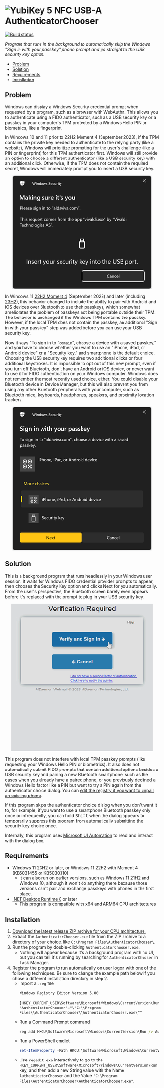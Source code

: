 <img src="AuthenticatorChooser/YubiKey.ico" height="24" alt="YubiKey 5 NFC USB-A" /> AuthenticatorChooser
===

[![Build status](https://img.shields.io/github/actions/workflow/status/Aldaviva/AuthenticatorChooser/dotnet.yml?branch=master&logo=github)](https://github.com/Aldaviva/AuthenticatorChooser/actions/workflows/dotnet.yml)

*Program that runs in the background to automatically skip the Windows "Sign in with your passkey" phone prompt and go straight to the USB security key option.*

<!-- MarkdownTOC autolink="true" bracket="round" autoanchor="false" levels="1,2,3" -->

- [Problem](#problem)
- [Solution](#solution)
- [Requirements](#requirements)
- [Installation](#installation)

<!-- /MarkdownTOC -->

## Problem

Windows can display a Windows Security credential prompt when requested by a program, such as a browser with WebAuthn. This allows you to authenticate using a FIDO authenticator, such as a USB security key or a passkey in your computer's TPM protected by a Windows Hello PIN or biometrics, like a fingerprint.

In Windows 10 and 11 prior to 22H2 Moment 4 (September 2023), if the TPM contains the private key needed to authenticate to the relying party (like a website), Windows will prioritize prompting for the user's challenge (like a PIN or fingerprint) for this TPM authenticator first. Windows will still provide an option to choose a different authenticator (like a USB security key) with an additional click. Otherwise, if the TPM does not contain the required secret, Windows will immediately prompt you to insert a USB security key.

<p align="center"><img src=".github/images/usb-prompt.png" alt="usb security key prompt" width="456" /></p> 

In Windows 11 [22H2 Moment 4](https://www.bleepingcomputer.com/news/microsoft/windows-11-moment-4-update-released-here-are-the-many-new-features/) (September 2023) and later (including [23H2](https://www.bleepingcomputer.com/news/microsoft/windows-11-23h2-new-features-in-the-windows-11-2023-update/)), this behavior changed to include the ability to pair with Android and iOS devices over Bluetooth to use their passkeys, which somewhat ameliorates the problem of passkeys not being portable outside their TPM. The behavior is unchanged if the Windows TPM contains the passkey. However, if the local TPM does not contain the passkey, an additional "Sign in with your passkey" step was added before you can use your USB security key.

Now it says "To sign in to “`domain`”, choose a device with a saved passkey," and you have to choose whether you want to use an "iPhone, iPad, or Android device" or a "Security key," and smartphone is the default choice. Choosing the USB security key requires two additional clicks or four additional keystrokes. It is impossible to opt out of this new prompt, even if you turn off Bluetooth, don't have an Android or iOS device, or never want to use it for FIDO authentication on your Windows computer. Windows does not remember the most recently used choice, either. You could disable your Bluetooth device in Device Manager, but this will also prevent you from using any other Bluetooth peripherals with your computer, such as Bluetooth mice, keyboards, headphones, speakers, and proximity location trackers.

<p align="center"><img src=".github/images/authenticator-prompt.png" alt="authenticator prompt" width="456" /></p>     

## Solution

This is a background program that runs headlessly in your Windows user session. It waits for Windows FIDO credential provider prompts to appear, then chooses the Security Key option and clicks Next for you automatically. From the user's perspective, the Bluetooth screen barely even appears before it's replaced with the prompt to plug in your USB security key.

<p align="center"><img src=".github/images/demo.gif" alt="demo" width="464" /></p>     

This program does not interfere with local TPM passkey prompts (like requesting your Windows Hello PIN or biometrics). It also does not automatically submit FIDO prompts that contain additional options besides a USB security key and pairing a new Bluetooth smartphone, such as the cases when you already have a paired phone, or you previously declined a Windows Hello factor like a PIN but want to try a PIN again from the authenticator choice dialog. You can [edit the registry if you want to unpair an existing phone](https://github.com/Aldaviva/AuthenticatorChooser/wiki/Unpairing-Bluetooth-smartphone).

If this program skips the authenticator choice dialog when you don't want it to, for example, if you want to use a smartphone Bluetooth passkey only once or infrequently, you can hold <kbd>Shift</kbd> when the dialog appears to temporarily suppress this program from automatically submitting the security key choice once.

Internally, this program uses [Microsoft UI Automation](https://learn.microsoft.com/en-us/windows/win32/winauto/uiauto-uiautomationoverview) to read and interact with the dialog box.

## Requirements

- Windows 11 23H2 or later, or Windows 11 22H2 with Moment 4 (KB5031455 or KB5030310)
    - It can also run on earlier versions, such as Windows 11 21H2 and Windows 10, although it won't do anything there because those versions can't pair and exchange passkeys with phones in the first place.
- [.NET Desktop Runtime 8](https://dotnet.microsoft.com/en-us/download/dotnet/8.0) or later
    - This program is compatible with x64 and ARM64 CPU architectures

## Installation

1. [Download the latest release ZIP archive for your CPU architecture.](https://github.com/Aldaviva/AuthenticatorChooser/releases/latest)
1. Extract the `AuthenticatorChooser.exe` file from the ZIP archive to a directory of your choice, like `C:\Program Files\AuthenticatorChooser\`.
1. Run the program by double-clicking `AuthenticatorChooser.exe`.
    - Nothing will appear because it's a background program with no UI, but you can tell it's running by searching for `AuthenticatorChooser` in Task Manager.
1. Register the program to run automatically on user logon with one of the following techniques. Be sure to change the example path below if you chose a different installation directory in step 2.
    - Import a `.reg` file
        ```reg
        Windows Registry Editor Version 5.00

        [HKEY_CURRENT_USER\Software\Microsoft\Windows\CurrentVersion\Run]
        "AuthenticatorChooser"="\"C:\\Program Files\\AuthenticatorChooser\\AuthenticatorChooser.exe\""
        ```
    - Run a Command Prompt command
        ```bat
        reg add HKCU\Software\Microsoft\Windows\CurrentVersion\Run /v AuthenticatorChooser /d """C:\Program Files\AuthenticatorChooser\AuthenticatorChooser.exe"""
        ```
    - Run a PowerShell cmdlet
        ```ps1
        Set-ItemProperty -Path HKCU:\Software\Microsoft\Windows\CurrentVersion\Run -Name AuthenticatorChooser -Value """C:\Program Files\AuthenticatorChooser\AuthenticatorChooser.exe"""
        ```
    - Use `regedit.exe` interactively to go to the `HKEY_CURRENT_USER\Software\Microsoft\Windows\CurrentVersion\Run` key, and then add a new String value with the Name `AuthenticatorChooser` and the Value `"C:\Program Files\AuthenticatorChooser\AuthenticatorChooser.exe"`.
